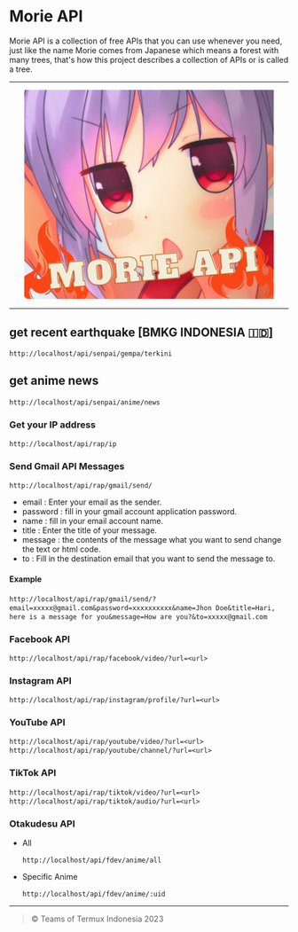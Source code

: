 # Morie API

Morie API is a collection of free APIs that you can use whenever you need, just like the name Morie comes from Japanese which means a forest with many trees, that's how this project describes a collection of APIs or is called a tree.

____

<div align="center">
    <img src="/icon.png" alt="icon" width="450px">
</div>

____

## get recent earthquake [BMKG INDONESIA 🇮🇩]

```url
http://localhost/api/senpai/gempa/terkini
```


## get anime news

```url
http://localhost/api/senpai/anime/news
```



### Get your IP address

```url
http://localhost/api/rap/ip
```

### Send Gmail API Messages

```url
http://localhost/api/rap/gmail/send/
```

-   email : Enter your email as the sender.
-   password : fill in your gmail account application password.
-   name : fill in your email account name.
-   title : Enter the title of your message.
-   message : the contents of the message what you want to send change the text or html code.
-   to : Fill in the destination email that you want to send the message to.

#### Example

```url
http://localhost/api/rap/gmail/send/?email=xxxxx@gmail.com&password=xxxxxxxxxx&name=Jhon Doe&title=Hari, here is a message for you&message=How are you?&to=xxxxx@gmail.com
```

### Facebook API

```url
http://localhost/api/rap/facebook/video/?url=<url>
```

### Instagram API

```url
http://localhost/api/rap/instagram/profile/?url=<url>
```

### YouTube API

```url
http://localhost/api/rap/youtube/video/?url=<url>
http://localhost/api/rap/youtube/channel/?url=<url>
```

### TikTok API

```url
http://localhost/api/rap/tiktok/video/?url=<url>
http://localhost/api/rap/tiktok/audio/?url=<url>
```


### Otakudesu API

- All
  ```url
  http://localhost/api/fdev/anime/all
  ```
- Specific Anime
  ```url
  http://localhost/api/fdev/anime/:uid
  ```

____


> © Teams of Termux Indonesia 2023
